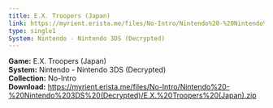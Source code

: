 ```yaml
---
title: E.X. Troopers (Japan)
link: https://myrient.erista.me/files/No-Intro/Nintendo%20-%20Nintendo%203DS%20(Decrypted)/E.X.%20Troopers%20(Japan).zip
type: single1
System: Nintendo - Nintendo 3DS (Decrypted)
---
```

<b>Game:</b> E.X. Troopers (Japan)<br>
<b>System:</b> Nintendo - Nintendo 3DS (Decrypted)<br>
<b>Collection:</b> No-Intro<br>
<b>Download:</b> https://myrient.erista.me/files/No-Intro/Nintendo%20-%20Nintendo%203DS%20(Decrypted)/E.X.%20Troopers%20(Japan).zip